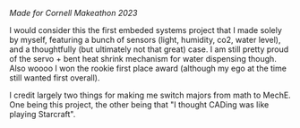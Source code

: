 *Made for Cornell Makeathon 2023*

I would consider this the first embeded systems project that I made solely by myself, featuring a bunch of sensors (light, humidity, co2, water level), and a thoughtfully (but ultimately not that great) case. I am still pretty proud of the servo + bent heat shrink mechanism for water dispensing though. Also woooo I won the rookie first place award (although my ego at the time still wanted first overall).

I credit largely two things for making me switch majors from math to MechE. One being this project, the other being that "I thought CADing was like playing Starcraft". 